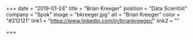 +++
date = "2019-01-24"
title = "Brian Kreeger"
position = "Data Scientist"
company = "Spok"
image = "bkreeger.jpg"
alt = "Brian Kreeger"
color = "#212121"
link1 = "https://www.linkedin.com/in/briankreeger/"
link2 = ""

+++
